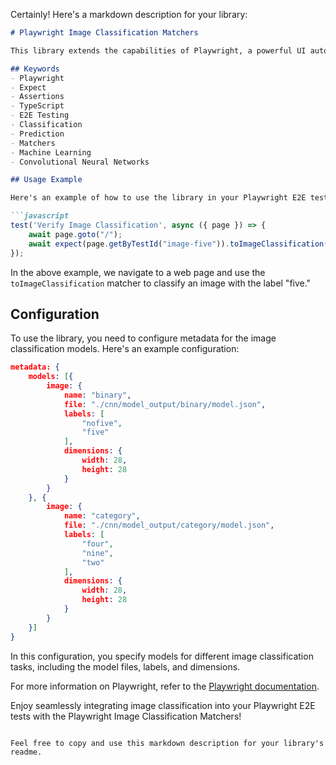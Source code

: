 Certainly! Here's a markdown description for your library:

```markdown
# Playwright Image Classification Matchers

This library extends the capabilities of Playwright, a powerful UI automation tool, by introducing image classification matchers. It allows you to perform image classification within your end-to-end (E2E) testing using Playwright and TypeScript. With this library, you can incorporate machine learning techniques, such as convolutional neural networks, for image recognition and classification directly in your E2E tests.

## Keywords
- Playwright
- Expect
- Assertions
- TypeScript
- E2E Testing
- Classification
- Prediction
- Matchers
- Machine Learning
- Convolutional Neural Networks

## Usage Example

Here's an example of how to use the library in your Playwright E2E test:

```javascript
test('Verify Image Classification', async ({ page }) => {
    await page.goto("/");
    await expect(page.getByTestId("image-five")).toImageClassification("five");
});
```

In the above example, we navigate to a web page and use the `toImageClassification` matcher to classify an image with the label "five."

## Configuration

To use the library, you need to configure metadata for the image classification models. Here's an example configuration:

```json
metadata: {
    models: [{
        image: {
            name: "binary",
            file: "./cnn/model_output/binary/model.json",
            labels: [
                "nofive",
                "five"
            ],
            dimensions: {
                width: 28,
                height: 28
            }
        }
    }, {
        image: {
            name: "category",
            file: "./cnn/model_output/category/model.json",
            labels: [
                "four",
                "nine",
                "two"
            ],
            dimensions: {
                width: 28,
                height: 28
            }
        }
    }]
}
```

In this configuration, you specify models for different image classification tasks, including the model files, labels, and dimensions.

For more information on Playwright, refer to the [Playwright documentation](https://playwright.dev/).

Enjoy seamlessly integrating image classification into your Playwright E2E tests with the Playwright Image Classification Matchers!
```

Feel free to copy and use this markdown description for your library's readme.
